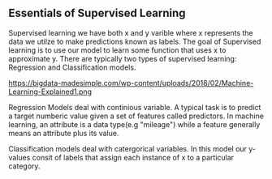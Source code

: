 <h2>Essentials of Supervised Learning</h2>

Supervised learning we have both x and y varible where x represents the data we utilze to make predictions known as labels. 
The goal of Supervised learning is to use our model to learn some function that uses x to approximate y.
There are typically two types of supervised learning: Regression and Classification models.

https://bigdata-madesimple.com/wp-content/uploads/2018/02/Machine-Learning-Explained1.png

Regression Models deal with continious variable. A typical task is to predict a target numberic value given a set of features called predictors. In machine learning, an attribute is a data type(e.g "mileage") while a feature generally means an attribute  plus its value.

Classification models deal with catergorical variables. In this model our y-values consit of labels that assign
each instance of x to a particular category.
